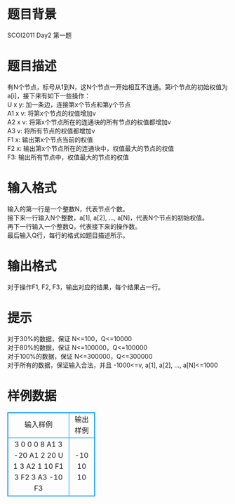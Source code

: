 # 

 
 # 题目背景 
SCOI2011&nbsp;Day2&nbsp;第一题 

 
 # 题目描述 
有N个节点，标号从1到N，这N个节点一开始相互不连通。第i个节点的初始权值为a[i]，接下来有如下一些操作：<BR>U&nbsp;x&nbsp;y:		加一条边，连接第x个节点和第y个节点<BR>A1&nbsp;x&nbsp;v:		将第x个节点的权值增加v<BR>A2&nbsp;x&nbsp;v:		将第x个节点所在的连通块的所有节点的权值都增加v<BR>A3&nbsp;v:		将所有节点的权值都增加v<BR>F1&nbsp;x:		输出第x个节点当前的权值<BR>F2&nbsp;x:		输出第x个节点所在的连通块中，权值最大的节点的权值<BR>F3:		输出所有节点中，权值最大的节点的权值<BR> 

 
 # 输入格式 
输入的第一行是一个整数N，代表节点个数。<BR>接下来一行输入N个整数，a[1],&nbsp;a[2],&nbsp;…,&nbsp;a[N]，代表N个节点的初始权值。<BR>再下一行输入一个整数Q，代表接下来的操作数。<BR>最后输入Q行，每行的格式如题目描述所示。 

 
 # 输出格式 
对于操作F1,&nbsp;F2,&nbsp;F3，输出对应的结果，每个结果占一行。 

 
 # 提示 
对于30%的数据，保证&nbsp;N&lt;=100，Q&lt;=10000<BR>对于80%的数据，保证&nbsp;N&lt;=100000，Q&lt;=100000<BR>对于100%的数据，保证&nbsp;N&lt;=300000，Q&lt;=300000<BR>对于所有的数据，保证输入合法，并且&nbsp;-1000&lt;=v,&nbsp;a[1],&nbsp;a[2],&nbsp;…,&nbsp;a[N]&lt;=1000<BR> 
# 样例数据
<style>
        table,table tr th, table tr td { border:1px solid #0094ff; }
        table { width: 200px; min-height: 25px; line-height: 25px; text-align: center; border-collapse: collapse;}   
    </style>
<table>
	<tr>
		<td>输入样例</td>
		<td>输出样例</td>
	</tr>
<tr><td>3
0 0 0
8
A1 3 -20
A1 2 20
U 1 3
A2 1 10
F1 3
F2 3
A3 -10
F3
</td><td>-10
10
10
</td></tr></table>
